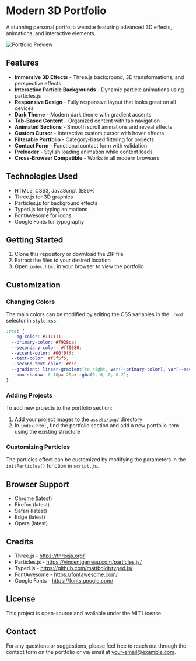 # Modern 3D Portfolio

A stunning personal portfolio website featuring advanced 3D effects, animations, and interactive elements.

![Portfolio Preview](assets/img/portfolio-preview.png)

## Features

- **Immersive 3D Effects** - Three.js background, 3D transformations, and perspective effects
- **Interactive Particle Backgrounds** - Dynamic particle animations using particles.js
- **Responsive Design** - Fully responsive layout that looks great on all devices
- **Dark Theme** - Modern dark theme with gradient accents
- **Tab-Based Content** - Organized content with tab navigation
- **Animated Sections** - Smooth scroll animations and reveal effects
- **Custom Cursor** - Interactive custom cursor with hover effects
- **Filterable Portfolio** - Category-based filtering for projects
- **Contact Form** - Functional contact form with validation
- **Preloader** - Stylish loading animation while content loads
- **Cross-Browser Compatible** - Works in all modern browsers

## Technologies Used

- HTML5, CSS3, JavaScript (ES6+)
- Three.js for 3D graphics
- Particles.js for background effects
- Typed.js for typing animations
- FontAwesome for icons
- Google Fonts for typography

## Getting Started

1. Clone this repository or download the ZIP file
2. Extract the files to your desired location
3. Open `index.html` in your browser to view the portfolio

## Customization

### Changing Colors

The main colors can be modified by editing the CSS variables in the `:root` selector in `style.css`:

```css
:root {
  --bg-color: #111111;
  --primary-color: #7928ca;
  --secondary-color: #ff0080;
  --accent-color: #00f0ff;
  --text-color: #f5f5f5;
  --second-text-color: #ccc;
  --gradient: linear-gradient(to right, var(--primary-color), var(--secondary-color));
  --box-shadow: 0 10px 25px rgba(0, 0, 0, 0.2);
}
```

### Adding Projects

To add new projects to the portfolio section:

1. Add your project images to the `assets/img/` directory
2. In `index.html`, find the portfolio section and add a new portfolio item using the existing structure

### Customizing Particles

The particles effect can be customized by modifying the parameters in the `initParticles()` function in `script.js`.

## Browser Support

- Chrome (latest)
- Firefox (latest)
- Safari (latest)
- Edge (latest)
- Opera (latest)

## Credits

- Three.js - https://threejs.org/
- Particles.js - https://vincentgarreau.com/particles.js/
- Typed.js - https://github.com/mattboldt/typed.js/
- FontAwesome - https://fontawesome.com/
- Google Fonts - https://fonts.google.com/

## License

This project is open-source and available under the MIT License.

## Contact

For any questions or suggestions, please feel free to reach out through the contact form on the portfolio or via email at your-email@example.com.
